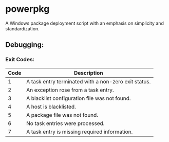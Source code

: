 # powerpkg

A Windows package deployment script with an emphasis on simplicity and standardization.

## Debugging:

### Exit Codes:

Code | Description
---- | -----------
1    | A task entry terminated with a non-zero exit status.
2    | An exception rose from a task entry.
3    | A blacklist configuration file was not found.
4    | A host is blacklisted.
5    | A package file was not found.
6    | No task entries were processed.
7    | A task entry is missing required information.